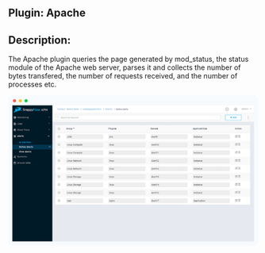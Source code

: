 ## Plugin: Apache

## Description:

The Apache plugin queries the page generated by mod_status, the status module of the Apache web server, parses it and collects the number of bytes transfered, the number of requests received, and the number of processes etc.

 ![](images/alerts.png)

 

 

 

 

 

 